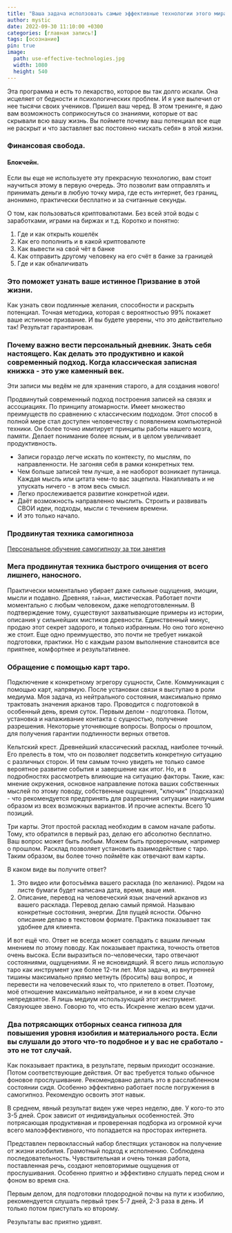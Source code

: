 ```yaml
---
title: "Ваша задача исползовать самые эффективные технологии этого мира, чтобы сделать свою жизнь лучше."
author: mystic
date: 2022-09-30 11:10:00 +0300
categories: [главная запись!]
tags: [осознание]
pin: true
image:
  path: use-effective-technologies.jpg        
  width: 1080
  height: 540
---
```


Эта программа и есть то лекарство, которое вы так долго искали. Она исцеляет от бедности и психологических проблем. И я уже вылечил от нее тысячи своих учеников. Пришел ваш черед.
В этом тренинге, я даю вам возможность соприкоснуться со знаниями, которые от вас скрывали всю вашу жизнь. Вы поймете почему ваш потенциал все еще не раскрыт и что заставляет вас постоянно «искать себя» в этой жизни.

### Финансовая свобода. 

#### Блокчейн.
Если вы еще не используете эту прекрасную технологию, вам стоит научиться этому в первую очередь. Это позволит вам отправлять и принимать деньги в любую точку мира, где есть интернет, без границ, анонимно, практически бесплатно и за считанные секунды.

О том, как пользоваться криптовалютами. Без всей этой воды с заработками, играми на биржах и т.д.
Коротко и понятно:
1. Где и как открыть кошелёк
2. Как его пополнить и в какой криптовалюте
3. Как вывести на свой чёт в банке
4. Как отправить другому человеку на его счёт в банке за границей
5. Где и как обналичивать

### Это поможет узнать ваше истинное Призвание в этой жизни. 
Как узнать свои подлинные желания, способности и раскрыть потенциал.
Точная методика, которая с вероятностью 99% покажет ваше истинное призвание. И вы будете уверены, что это действительно так! Результат гарантирован.

### Почему важно вести персональный дневник. Знать себя настоящего. Как делать это продуктивно и какой современный подход. Когда классическая записная книжка - это уже каменный век.

Эти записи мы ведём не для хранения старого, а для создания нового! 

Продвинутый современный подход построения записей на связях и ассоциациях. По принципу атомарности. Имеет множество преимуществ по сравнению с классическим подходом. Этот способ в полной мере стал доступен человечеству с появлением компьютерной техники. Он более точно имитирует принципы работы нашего мозга, памяти. Делает понимание более ясным, и в целом увеличивает продуктивность.

- Записи гораздо легче искать по контексту, по мыслям, по направленности. Не загоняя себя в рамки конкретных тем.
- Чем больше записей тем лучше, а не наоборот возникает путаница. Каждая мысль или цитата чем-то вас зацепила. Накапливать и не упускать ничего - в этом весь смысл. 
- Легко прослеживается развитие конкретной идеи.
- Даёт возможность направленно мыслить. Строить и развивать СВОИ идеи, подходы, мысли с течением времени.
- И это только начало.

### Продвинутая техника самогипноза 

[Персональное обучение самогипнозу за три занятия](https://ipfs.filebase.io/ipfs/QmVMHhckxrFaE64FvRWvTemskjpvL4bvSESX9mzMA9yUSZ)

### Мега продвинутая техника быстрого очищения от всего лишнего, наносного. 
Практически моментально убирает даже сильные ощущения, эмоции, мысли и подавно.  Древняя, `тайная`, мистическая. Работает почти моментально с любым человеком, даже неподготовленным. В подтверждение тому, существуют захватывающие примеры из истории, описания у сильнейших мистиков древности. Единственный минус, продаю этот секрет задорого, и только избранным. Но оно того конечно же стоит. Еще одно преимущество, это почти не требует никакой подготовки, практики. Но с каждым разом выполнение становится все приятнее, комфортнее и результативнее.

### Обращение с помощью карт таро. 
Подключение к конкретному эгрегору сущности, Силе. Коммуникация с помощью карт, напрямую. После установки связи я выступаю в роли медиума. Моя задача, из нейтрального состояния, максимально прямо трактовать значения арканов таро. Проводится с подготовкой в особенный день, время суток. Первым делом - подготовка. Потом, установка и налаживание контакта с сущностью, получение разрешения. Некоторые уточняющие вопросы. Вопросы о прошлом, для получения гарантии подлинности верных ответов. 

Кельтский крест. Древнейший классический расклад, наиболее точный. Его прелесть в том, что он позволяет подсветить конкретную ситуацию с различных сторон. И тем самым точно увидеть не только самое вероятное развитие события и завершение как итог. Но, и в подробностях рассмотреть влияющие на ситуацию факторы. Такие, как: мнение окружения, основное направление потока ваших собственных мыслей по этому поводу, собственные ощущения, "ключик" (подсказка) - что рекомендуется предпринять для разрешения ситуации наилучшим образом из всех возможных вариантов. И прочие аспекты.  Всего 10 позиций.  

Три карты. Этот простой расклад необходим в самом начале работы. Тому, кто обратился в первый раз, делаю его абсолютно бесплатно. Ваш вопрос может быть любым. Можем быть проверочным, например о прошлом. Расклад позволяет установить взаимодействие с таро. Таким образом, вы более точно поймёте как отвечают вам карты.

В каком виде вы получите ответ?
1. Это видео или фотосъёмка вашего расклада (по желанию). Рядом на листе бумаги будет написана дата, время, ваше имя.
2. Описание, перевод на человеческий язык значений арканов из вашего расклада. Перевод делаю самый прямой. Называю конкретные состояния, энергии. Для пущей ясности. Обычно описание делаю в текстовом формате. Практика показывает так удобнее для клиента. 

И вот ещё что. 
Ответ не всегда может совпадать с вашим личным мнением по этому поводу. Как показывает практика, точность ответов очень высока. Если выразиться по-человечески, таро отвечают состояниями, ощущениями. 
Я не ясновидящий. Я всего лишь исползьую таро как инструмент уже более 12-ти лет. Моя задача, из внутренней тишины максимально прямо метнуть (бросить) ваш вопрос, и перевести на человеческий язык то, что прилетело в ответ. Поэтому, моё отношение максимально нейтральное, и ни в коем случае непредвзятое. Я лишь медиум использующий этот инструмент. Связующее звено. Говорю то, что есть.
Искренне желаю всем удачи.


### Два потрясающих отборных сеанса гипноза для повышения уровня изобилия и материального роста. Если вы слушали до этого что-то подобное и у вас не сработало - это не тот случай.

Как показывает практика, в результате, первым приходит осознание. Потом соответствующие действия. От вас требуется только обычное фоновое прослушивание. Рекомендовано делать это в расслабленном состоянии сидя. Особенно эффективно работает после погружения в самогипноз. Рекомендую освоить этот навык. 

В среднем, явный результат виден уже через неделю, две. У кого-то это 3-5 дней. Срок зависит от индивидуальных особенностей. Это потрясающая продуктивная и проверенная подборка из огромной кучи всего малоэффективного, что попадается на просторах интернета. 

Представлен первоклассный набор блестящих установок на получение от жизни изобилия. Грамотный подход к исполнению.  Соблюдена последовательность. Чувствительная и очень тонкая работа, поставленная речь, создают неповторимые ощущения от прослушивания. Особенно приятно и эффективно слушать перед сном и фоном во время сна.

Первым делом, для подготовки плодородной почвы на пути к изобилию, рекомендуется слушать первый трек 5-7 дней, 2-3 раза в день. И только потом приступать ко второму. 

Результаты вас приятно удивят.
